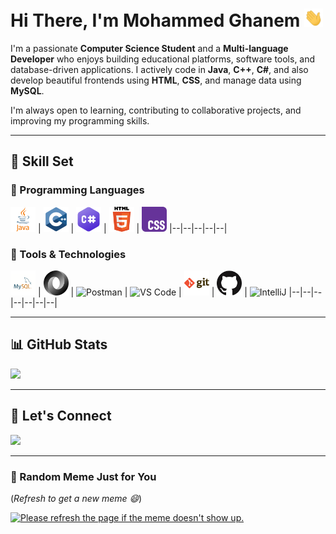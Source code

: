 <h1>Hi There, I'm Mohammed Ghanem <img src="https://raw.githubusercontent.com/ABSphreak/ABSphreak/master/gifs/Hi.gif" width="30px"></h1>

I'm a passionate **Computer Science Student** and a **Multi-language Developer** who enjoys building educational platforms, software tools, and database-driven applications. I actively code in **Java**, **C++**, **C#**, and also develop beautiful frontends using **HTML**, **CSS**, and manage data using **MySQL**.

I'm always open to learning, contributing to collaborative projects, and improving my programming skills.

---

## 💪 Skill Set

### 🧠 Programming Languages  
<img title="Java" alt="Java" width="40px" src="https://raw.githubusercontent.com/github/explore/master/topics/java/java.png" /> | 
<img title="C++" alt="C++" width="40px" src="https://raw.githubusercontent.com/github/explore/master/topics/cpp/cpp.png" /> | 
<img title="C#" alt="C#" width="40px" src="https://raw.githubusercontent.com/github/explore/master/topics/csharp/csharp.png" /> | 
<img title="HTML5" alt="HTML" width="40px" src="https://raw.githubusercontent.com/github/explore/master/topics/html/html.png" /> | 
<img title="CSS3" alt="CSS" width="40px" src="https://raw.githubusercontent.com/github/explore/master/topics/css/css.png" />
|--|--|--|--|--|

### 🧰 Tools & Technologies  
<img title="MySQL" alt="MySQL" width="40px" src="https://raw.githubusercontent.com/github/explore/master/topics/mysql/mysql.png" /> | 
<img title="JSON" alt="JSON" width="40px" src="https://raw.githubusercontent.com/github/explore/master/topics/json/json.png" /> | 
<img title="Postman" alt="Postman" width="40px" src="https://www.vectorlogo.zone/logos/getpostman/getpostman-icon.svg" /> | 
<img title="VS Code" alt="VS Code" width="40px" src="https://img.icons8.com/fluent/48/000000/visual-studio-code-2019.png" /> | 
<img title="Git" alt="Git" width="40px" src="https://raw.githubusercontent.com/github/explore/master/topics/git/git.png" /> | 
<img title="GitHub" alt="GitHub" width="40px" src="https://raw.githubusercontent.com/github/explore/master/topics/github/github.png" /> | 
<img title="IntelliJ IDEA" alt="IntelliJ" width="40px" src="https://resources.jetbrains.com/storage/products/company/brand/logos/IntelliJ_IDEA_icon.png" />
|--|--|--|--|--|--|--|

---

## 📊 GitHub Stats

<img src="https://github-readme-stats.vercel.app/api?username=mohammedghanem&show_icons=true&theme=tokyonight&include_all_commits=true" />

---

## 🤝 Let's Connect

<a href="https://www.linkedin.com/in/mohammed-ghanem/"><img src="https://cdn2.iconfinder.com/data/icons/social-media-2285/512/1_Linkedin_unofficial_colored_svg-128.png" width="40"></a>  
<!-- أضف روابط إضافية عند الحاجة -->

---

### 🎉 Random Meme Just for You
(*Refresh to get a new meme 😄*)

<a href="https://github.com/techytushar/random-memer"><img src="https://web-production-4cea.up.railway.app/" title="Meme" alt="Please refresh the page if the meme doesn't show up." height="400"></a>
